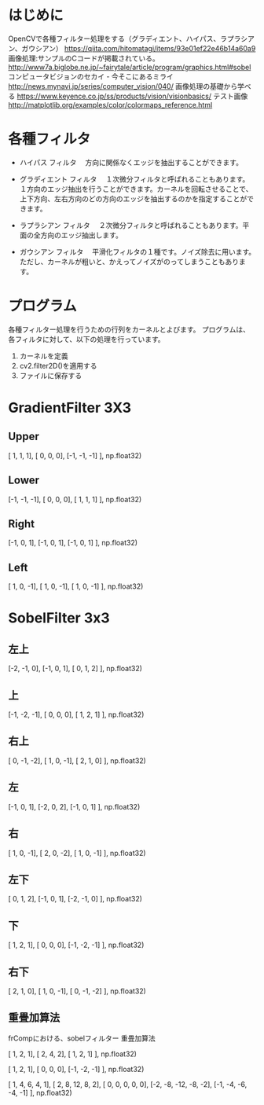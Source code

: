 # はじめに
OpenCVで各種フィルター処理をする（グラディエント、ハイパス、ラプラシアン、ガウシアン）
https://qiita.com/hitomatagi/items/93e01ef22e46b14a60a9
画像処理:サンプルのCコードが掲載されている。
http://www7a.biglobe.ne.jp/~fairytale/article/program/graphics.html#sobel
コンピュータビジョンのセカイ - 今そこにあるミライ
http://news.mynavi.jp/series/computer_vision/040/
画像処理の基礎から学べる
https://www.keyence.co.jp/ss/products/vision/visionbasics/
テスト画像
http://matplotlib.org/examples/color/colormaps_reference.html

# 各種フィルタ #
- ハイパス フィルタ
　方向に関係なくエッジを抽出することができます。

- グラディエント フィルタ
　１次微分フィルタと呼ばれることもあります。１方向のエッジ抽出を行うことができます。カーネルを回転させることで、上下方向、左右方向のどの方向のエッジを抽出するのかを指定することができます。

- ラプラシアン フィルタ
　２次微分フィルタと呼ばれることもあります。平面の全方向のエッジ抽出します。

- ガウシアン フィルタ
　平滑化フィルタの１種です。ノイズ除去に用います。ただし、カーネルが粗いと、かえってノイズがのってしまうこともあります。

# プログラム #
各種フィルター処理を行うための行列をカーネルとよびます。
プログラムは、各フィルタに対して、以下の処理を行っています。

1. カーネルを定義
2. cv2.filter2D()を適用する
3. ファイルに保存する

# GradientFilter 3X3 #
## Upper ##
[ 1,  1,  1],
[ 0,  0,  0],
[-1, -1, -1]
], np.float32)
## Lower ##
[-1, -1, -1],
[ 0,  0,  0],
[ 1,  1,  1]
], np.float32)
## Right ##
[-1,  0,  1],
[-1,  0,  1],
[-1,  0,  1]
], np.float32)
## Left ##
[ 1,  0, -1],
[ 1,  0, -1],
[ 1,  0, -1]
], np.float32)

# SobelFilter 3x3 #
## 左上 ##
[-2, -1,  0],
[-1,  0,  1],
[ 0,  1,  2]
], np.float32)
## 上 ##
[-1, -2, -1],
[ 0,  0,  0],
[ 1,  2,  1]
], np.float32)
## 右上 ##
[ 0, -1, -2],
[ 1,  0, -1],
[ 2,  1,  0]
], np.float32)
## 左 ##
[-1,  0,  1],
[-2,  0,  2],
[-1,  0,  1]
], np.float32)

## 右 ##
[ 1,  0, -1],
[ 2,  0, -2],
[ 1,  0, -1]
], np.float32)

## 左下 ##
[ 0,  1,  2],
[-1,  0,  1],
[-2, -1,  0]
], np.float32)

## 下 ##
[ 1,  2,  1],
[ 0,  0,  0],
[-1, -2, -1]
], np.float32)

## 右下 ##
[ 2,  1,  0],
[ 1,  0, -1],
[ 0, -1, -2]
], np.float32)

## 重畳加算法 ##
frCompにおける、sobelフィルター
重畳加算法

[ 1,  2,  1],
[ 2,  4,  2],
[ 1,  2,  1]
], np.float32)

[ 1,  2,  1],
[ 0,  0,  0],
[-1, -2, -1]
], np.float32)

[ 1,  4,   6,  4,  1],
[ 2,  8,  12,  8,  2],
[ 0,  0,   0,  0,  0],
[-2, -8, -12, -8, -2],
[-1, -4,  -6, -4, -1]
], np.float32)

